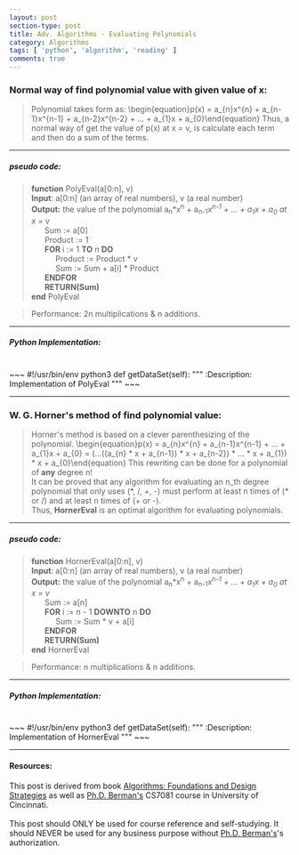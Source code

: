 ```yaml
---
layout: post
section-type: post
title: Adv. Algorithms - Evaluating Polynomials
category: Algorithms
tags: [ 'python', 'algorithm', 'reading' ]
comments: true
---
```

<head>
<script src='https://cdnjs.cloudflare.com/ajax/libs/mathjax/2.7.5/latest.js?config=TeX-MML-AM_CHTML' async></script>
</head>

### Normal way of find polynomial value with given value of x:
> Polynomial takes form as:
>\begin{equation}p(x) = a_{n}x^{n} + a_{n-1}x^{n-1} + a_{n-2}x^{n-2} + ... + a_{1}x + a_{0}\end{equation}
>Thus, a normal way of get the value of p(x) at x = v, is calculate each term and then do a sum of the terms.<br>

<hr>

##### pseudo code:
>**function** PolyEval(a[0:n], v) <br>
>**Input**: a[0:n] (an array of real numbers), v (a real number) <br>
>**Output:** the value of the polynomial a<sub>n</sub>*x<sup>n</sup> + a<sub>n-1</sub>*x<sup>n-1</sup> + ... + a<sub>1</sub>x + a<sub>0</sub> at x = v*<br>
>&nbsp;&nbsp;&nbsp;&nbsp;&nbsp; Sum := a[0] <br>
>&nbsp;&nbsp;&nbsp;&nbsp;&nbsp; Product := 1 <br>
>&nbsp;&nbsp;&nbsp;&nbsp;&nbsp; **FOR** i := 1 **TO** n **DO**<br>
>&nbsp;&nbsp;&nbsp;&nbsp;&nbsp;&nbsp;&nbsp;&nbsp;&nbsp;&nbsp; Product := Product * v<br>
>&nbsp;&nbsp;&nbsp;&nbsp;&nbsp;&nbsp;&nbsp;&nbsp;&nbsp;&nbsp; Sum := Sum + a[i] * Product<br>
>&nbsp;&nbsp;&nbsp;&nbsp;&nbsp; **ENDFOR**<br>
>&nbsp;&nbsp;&nbsp;&nbsp;&nbsp; **RETURN(Sum)**<br>
**end** PolyEval <br>

>Performance: 2n multiplications & n additions.

<hr>

##### Python Implementation:
<br>
~~~ 
#!/usr/bin/env python3
def getDataSet(self):
        """
        :Description: Implementation of PolyEval
        """
~~~
<br>

<hr>

### W. G. Horner's method of find polynomial value:
> Horner's method is based on a clever parenthesizing of the polynomial.
>\begin{equation}p(x) = a_{n}x^{n} + a_{n-1}x^{n-1} + ... + a_{1}x + a_{0} = (...((a_{n} * x + a_{n-1}) * x + a_{n-2}) * ... * x + a_{1}) * x + a_{0}\end{equation}
>This rewriting can be done for a polynomial of **any** degree n!<br>
>It can be proved that any algorithm for evaluating an n_th degree polynomial that only uses (\*, /, +, -) must perform at least n times of (\* or /) and at least n times of (+ or -).<br>
>Thus, **HornerEval** is an optimal algorithm for evaluating polynomials.

<hr>

##### pseudo code:
>**function** HornerEval(a[0:n], v) <br>
>**Input**: a[0:n] (an array of real numbers), v (a real number) <br>
>**Output:** the value of the polynomial a<sub>n</sub>*x<sup>n</sup> + a<sub>n-1</sub>*x<sup>n-1</sup> + ... + a<sub>1</sub>x + a<sub>0</sub> at x = v*<br>
>&nbsp;&nbsp;&nbsp;&nbsp;&nbsp; Sum := a[n] <br>
>&nbsp;&nbsp;&nbsp;&nbsp;&nbsp; **FOR** i := n - 1 **DOWNTO** n **DO**<br>
>&nbsp;&nbsp;&nbsp;&nbsp;&nbsp;&nbsp;&nbsp;&nbsp;&nbsp;&nbsp; Sum := Sum * v + a[i]<br>
>&nbsp;&nbsp;&nbsp;&nbsp;&nbsp; **ENDFOR**<br>
>&nbsp;&nbsp;&nbsp;&nbsp;&nbsp; **RETURN(Sum)**<br>
**end** HornerEval <br>

>Performance: n multiplications & n additions.


<hr>

##### Python Implementation:
<br>
~~~ 
#!/usr/bin/env python3
def getDataSet(self):
        """
        :Description: Implementation of HornerEval
        """
~~~
<br>

<hr>

#### Resources:
This post is derived from book [Algorithms: Foundations and Design Strategies](https://www.google.com/url?sa=t&rct=j&q=&esrc=s&source=web&cd=1&cad=rja&uact=8&ved=2ahUKEwjXxpDXqZvdAhUF9IMKHd-EBBMQFjAAegQIChAB&url=https%3A%2F%2Fwww.amazon.com%2FAlgorithms-Foundations-Strategies-Kenneth-Berman%2Fdp%2F0692993762&usg=AOvVaw3nkti_AUzVC1V8GF_CMFlH) as well as [Ph.D. Berman's](https://eecs.ceas.uc.edu/~berman/) CS7081 course in University of Cincinnati.
<br><br>
This post should ONLY be used for course reference and self-studying. It should NEVER be used for any business purpose without [Ph.D. Berman's](https://eecs.ceas.uc.edu/~berman/)'s authorization.
<br>
